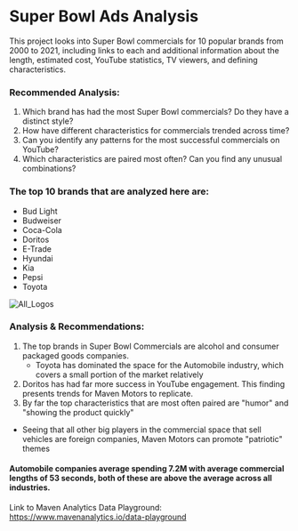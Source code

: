 # Super Bowl Ads Analysis

This project looks into Super Bowl commercials for 10 popular brands from 2000 to 2021, including links to each and additional information about the length, estimated cost, YouTube statistics, TV viewers, and defining characteristics.

### Recommended Analysis:
1. Which brand has had the most Super Bowl commercials? Do they have a distinct style?
2. How have different characteristics for commercials trended across time?
3. Can you identify any patterns for the most successful commercials on YouTube?
4. Which characteristics are paired most often? Can you find any unusual combinations?

### The top 10 brands that are analyzed here are:
* Bud Light
* Budweiser
* Coca-Cola
* Doritos
* E-Trade
* Hyundai
* Kia
* Pepsi
* Toyota

![All_Logos](C:\Users\lucas164119\Desktop\Projects\Portfolio\SuperBowlCommercials\logos/all_logos.png)

### Analysis & Recommendations:

1. The top brands in Super Bowl Commercials are alcohol and consumer packaged goods companies. 
	* Toyota has dominated the space for the Automobile industry, which covers a small portion of the market relatively
2. Doritos has had far more success in YouTube engagement. This finding presents trends for Maven Motors to replicate.
3. By far the top characteristics that are most often paired are "humor" and "showing the product quickly"
  * Seeing that all other big players in the commercial space that sell vehicles are foreign companies, Maven Motors can promote "patriotic" themes

#### Automobile companies average spending 7.2M with average commercial lengths of 53 seconds, both of these are above the average across all industries.

Link to Maven Analytics Data Playground: https://www.mavenanalytics.io/data-playground

